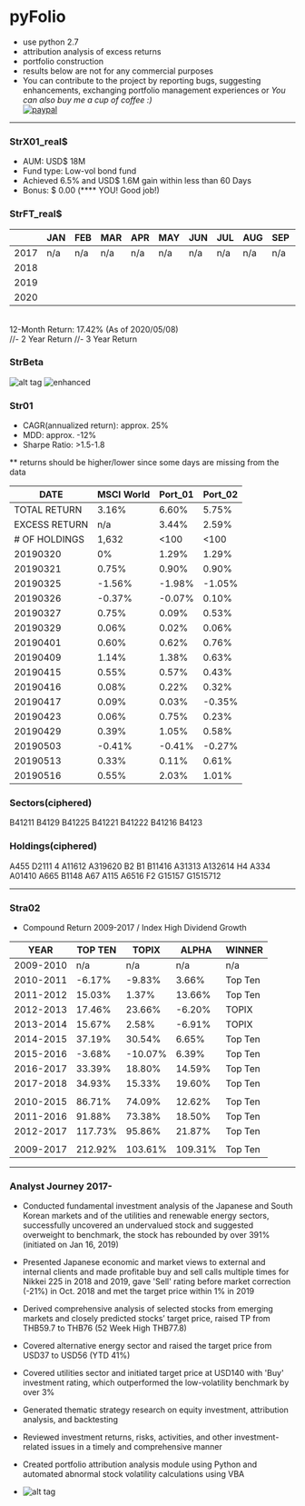# pyFolio
- use python 2.7
- attribution analysis of excess returns
- portfolio construction
- results below are not for any commercial purposes
- You can contribute to the project by reporting bugs, suggesting enhancements, exchanging portfolio management experiences or
*You can also buy me a cup of coffee :)
</br>*[![paypal](http://rickrduncan.com/wp-content/uploads/2017/11/buy-me-coffee-paypal.png)](https://paypal.me/boyac?locale.x=en_US)


***
### StrX01_real$
- AUM: USD$ 18M
- Fund type: Low-vol bond fund
- Achieved 6.5% and USD$ 1.6M gain within less than 60 Days
- Bonus: $ 0.00 (**** YOU! Good job!)

### StrFT_real$

|    | JAN | FEB | MAR | APR | MAY | JUN | JUL | AUG | SEP | OCT | NOV | DEC |  YTD |
| ---| ---| ---| ---| ---| ---| ---| ---| ---| ---| ---| ---| ---| ---|
| 2017 |n/a|n/a|n/a|n/a|n/a|n/a|n/a|n/a|n/a|n/a|n/a| |2.39%|
| 2018 | | | | | | | | | | | | |-13.6%|
| 2019 | | | | | | | | | | | | |28.94%|
| 2020 | | | | | | | | | | | | |21.51%|
</br>
12-Month Return: 17.42% (As of 2020/05/08)
</br>
//- 2 Year Return
//- 3 Year Return

### StrBeta
![alt tag](image/ec.png)
![enhanced](image/ec02.png)


### Str01
- CAGR(annualized return): approx. 25%
- MDD: approx. -12%
- Sharpe Ratio: >1.5-1.8

** returns should be higher/lower since some days are missing from the data

| DATE | MSCI World | Port_01 | Port_02 |
| --- | --- | --- | --- |
| TOTAL RETURN | 3.16% | 6.60% | 5.75% |
| EXCESS RETURN | n/a | 3.44% | 2.59% |
| # OF HOLDINGS | 1,632 | <100 | <100 |
| 20190320 | 0% | 1.29% | 1.29% |
| 20190321 | 0.75% | 0.90% | 0.90% |
| 20190325 | -1.56% | -1.98% | -1.05% |
| 20190326 | -0.37% | -0.07% | 0.10% |
| 20190327 | 0.75% | 0.09% | 0.53% |
| 20190329 | 0.06% | 0.02% | 0.06% |
| 20190401 | 0.60% | 0.62% | 0.76% | 
| 20190409 | 1.14% | 1.38% | 0.63% | 
| 20190415 | 0.55% | 0.57% | 0.43% | 
| 20190416 | 0.08% | 0.22% | 0.32% | 
| 20190417 | 0.09% | 0.03% | -0.35% | 
| 20190423 | 0.06% | 0.75% | 0.23% | 
| 20190429 | 0.39% | 1.05% | 0.58% | 
| 20190503 | -0.41% | -0.41% | -0.27% | 
| 20190513 | 0.33% | 0.11% | 0.61% | 
| 20190516 | 0.55% | 2.03% | 1.01% | 


### Sectors(ciphered)
B41211
B4129
B41225
B41221
B41222
B41216
B4123
### Holdings(ciphered)
A455
D2111
4
A11612
A319620
B2
B1
B11416
A31313
A132614
H4
A334
A01410
A665
B1148
A67
A115
A6516
F2
G15157
G1515712

***

### Stra02
- Compound Return 2009-2017 / Index High Dividend Growth

| YEAR | TOP TEN | TOPIX | ALPHA | WINNER |
| --- | --- | --- | --- | --- |
| 2009-2010 | n/a | n/a | n/a | n/a |
| 2010-2011 | -6.17% | -9.83% | 3.66% | Top Ten |
| 2011-2012 | 15.03% | 1.37% | 13.66% | Top Ten |
| 2012-2013 | 17.46% | 23.66% | -6.20% | TOPIX |
| 2013-2014 | 15.67% | 2.58% | -6.91% | TOPIX |
| 2014-2015 | 37.19% | 30.54% | 6.65% | Top Ten |
| 2015-2016 | -3.68% | -10.07% | 6.39% | Top Ten |
| 2016-2017 | 33.39% | 18.80% | 14.59% | Top Ten |
| 2017-2018 | 34.93% | 15.33% | 19.60% | Top Ten |
|  |  |  |  |  |
| 2010-2015 | 86.71% | 74.09% | 12.62% | Top Ten |
| 2011-2016 | 91.88% | 73.38% | 18.50% | Top Ten |
| 2012-2017 | 117.73% | 95.86% | 21.87% | Top Ten |
|  |  |  |  |  |
| 2009-2017 | 212.92% | 103.61% | 109.31% | Top Ten |

***


### Analyst Journey 2017-
-	Conducted fundamental investment analysis of the Japanese and South Korean markets and of the utilities and renewable energy sectors, successfully uncovered an undervalued stock and suggested overweight to benchmark, the stock has rebounded by over 391% (initiated on Jan 16, 2019)
-	Presented Japanese economic and market views to external and internal clients and made profitable buy and sell calls multiple times for Nikkei 225 in 2018 and 2019, gave 'Sell' rating before market correction (-21%) in Oct. 2018 and met the target price within 1% in 2019
-	Derived comprehensive analysis of selected stocks from emerging markets and closely predicted stocks’ target price, raised TP from THB59.7 to THB76 (52 Week High THB77.8)
-	Covered alternative energy sector and raised the target price from USD37 to USD56 (YTD 41%)
-	Covered utilities sector and initiated target price at USD140 with 'Buy' investment rating, which outperformed the low-volatility benchmark by over 3%
-	Generated thematic strategy research on equity investment, attribution analysis, and backtesting
-	Reviewed investment returns, risks, activities, and other investment-related issues in a timely and comprehensive manner
-	Created portfolio attribution analysis module using Python and automated abnormal stock volatility calculations using VBA

- ![alt tag](image/alpha01.jpeg)
